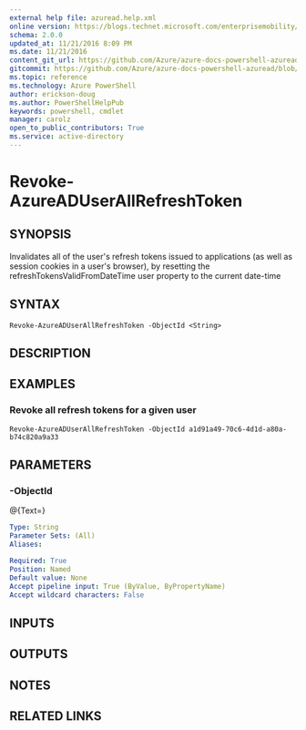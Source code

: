 ```yaml
---
external help file: azuread.help.xml
online version: https://blogs.technet.microsoft.com/enterprisemobility/2016/07/18/azuread-certificate-based-authentication-for-ios-and-android-now-in-preview/
schema: 2.0.0
updated_at: 11/21/2016 8:09 PM
ms.date: 11/21/2016
content_git_url: https://github.com/Azure/azure-docs-powershell-azuread/blob/master/Azure%20AD%20Cmdlets/AzureAD/v2/Revoke-AzureADUserAllRefreshToken.md
gitcommit: https://github.com/Azure/azure-docs-powershell-azuread/blob/e79870303c4a5b18f88c61a5fe206bd45af8c480/Azure%20AD%20Cmdlets/AzureAD/v2/Revoke-AzureADUserAllRefreshToken.md
ms.topic: reference
ms.technology: Azure PowerShell
author: erickson-doug
ms.author: PowerShellHelpPub
keywords: powershell, cmdlet
manager: carolz
open_to_public_contributors: True
ms.service: active-directory
---
```


# Revoke-AzureADUserAllRefreshToken

## SYNOPSIS
Invalidates all of the user's refresh tokens issued to applications (as well as session cookies in a user's browser), by resetting the refreshTokensValidFromDateTime user property to the current date-time

## SYNTAX

```
Revoke-AzureADUserAllRefreshToken -ObjectId <String>
```

## DESCRIPTION

## EXAMPLES

### Revoke all refresh tokens for a given user
```
Revoke-AzureADUserAllRefreshToken -ObjectId a1d91a49-70c6-4d1d-a80a-b74c820a9a33
```

## PARAMETERS

### -ObjectId
@{Text=}

```yaml
Type: String
Parameter Sets: (All)
Aliases: 

Required: True
Position: Named
Default value: None
Accept pipeline input: True (ByValue, ByPropertyName)
Accept wildcard characters: False
```

## INPUTS

## OUTPUTS

## NOTES

## RELATED LINKS

